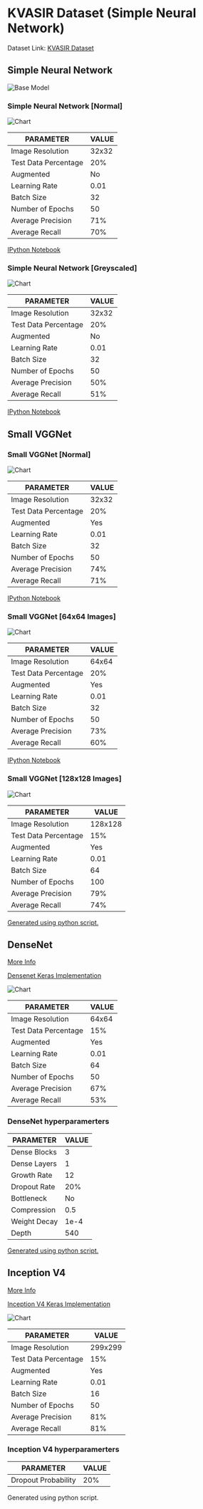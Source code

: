 # KVASIR Dataset (Simple Neural Network)

Dataset Link: [KVASIR Dataset](https://datasets.simula.no/kvasir/data/kvasir-dataset-v2.zip)

## Simple Neural Network

![Base Model](https://www.pyimagesearch.com/wp-content/uploads/2018/09/keras_tutorial_simplenn_arch.png)

### Simple Neural Network [Normal]

![Chart](simple-nn/chart.png)

| PARAMETER            | VALUE |
|----------------------|-------|
| Image Resolution     | 32x32 |
| Test Data Percentage | 20%   |
| Augmented            | No    |
| Learning Rate        | 0.01  |
| Batch Size           | 32    |
| Number of Epochs     | 50    |
| Average Precision    | 71%   |
| Average Recall       | 70%   |

[IPython Notebook](SIMPLE_NN.ipynb)

### Simple Neural Network [Greyscaled]

![Chart](simple-nn-grey/chart.png)

| PARAMETER            | VALUE |
|----------------------|-------|
| Image Resolution     | 32x32 |
| Test Data Percentage | 20%   |
| Augmented            | No    |
| Learning Rate        | 0.01  |
| Batch Size           | 32    |
| Number of Epochs     | 50    |
| Average Precision    | 50%   |
| Average Recall       | 51%   |

[IPython Notebook](SIMPLE_NN_GREY.ipynb)

## Small VGGNet

### Small VGGNet [Normal]

![Chart](small-vggnet/chart.png)

| PARAMETER            | VALUE |
|----------------------|-------|
| Image Resolution     | 32x32 |
| Test Data Percentage | 20%   |
| Augmented            | Yes   |
| Learning Rate        | 0.01  |
| Batch Size           | 32    |
| Number of Epochs     | 50    |
| Average Precision    | 74%   |
| Average Recall       | 71%   |

[IPython Notebook](SMALL_VGGNET.ipynb)

### Small VGGNet [64x64 Images]

![Chart](small-vggnet-64/chart.png)

| PARAMETER            | VALUE |
|----------------------|-------|
| Image Resolution     | 64x64 |
| Test Data Percentage | 20%   |
| Augmented            | Yes   |
| Learning Rate        | 0.01  |
| Batch Size           | 32    |
| Number of Epochs     | 50    |
| Average Precision    | 73%   |
| Average Recall       | 60%   |

[IPython Notebook](SMALL_VGGNET_64.ipynb)

### Small VGGNet [128x128 Images]

![Chart](small-vggnet-128/chart.png)

| PARAMETER            | VALUE   |
|----------------------|---------|
| Image Resolution     | 128x128 |
| Test Data Percentage | 15%     |
| Augmented            | Yes     |
| Learning Rate        | 0.01    |
| Batch Size           | 64      |
| Number of Epochs     | 100     |
| Average Precision    | 79%     |
| Average Recall       | 74%     |

[Generated using python script.](https://asciinema.org/a/264475)

## DenseNet

[More Info](https://arxiv.org/abs/1608.06993)

[Densenet Keras Implementation](https://github.com/seasonyc/densenet)

![Chart](densenet-densec/chart.png)

| PARAMETER            | VALUE |
|----------------------|-------|
| Image Resolution     | 64x64 |
| Test Data Percentage | 15%   |
| Augmented            | Yes   |
| Learning Rate        | 0.01  |
| Batch Size           | 64    |
| Number of Epochs     | 50    |
| Average Precision    | 67%   |
| Average Recall       | 53%   |

### DenseNet  hyperparamerters

| PARAMETER            | VALUE |
|----------------------|-------|
| Dense Blocks         | 3     |
| Dense Layers         | 1     |
| Growth Rate          | 12    |
| Dropout Rate         | 20%   |
| Bottleneck           | No    |
| Compression          | 0.5   |
| Weight Decay         | 1e-4  |
| Depth                | 540   |

[Generated using python script.](https://asciinema.org/a/1EKyJpvnbESlkG0bVWAmCv96z)

## Inception V4

[More Info](https://arxiv.org/abs/1602.07261)

[Inception V4 Keras Implementation](https://github.com/kentsommer/keras-inceptionV4)

![Chart](inception-v4/chart.png)

| PARAMETER            | VALUE   |
|----------------------|---------|
| Image Resolution     | 299x299 |
| Test Data Percentage | 15%     |
| Augmented            | Yes     |
| Learning Rate        | 0.01    |
| Batch Size           | 16      |
| Number of Epochs     | 50      |
| Average Precision    | 81%     |
| Average Recall       | 81%     |

### Inception V4 hyperparamerters

| PARAMETER            | VALUE |
|----------------------|-------|
| Dropout Probability  | 20%   |

Generated using python script.
